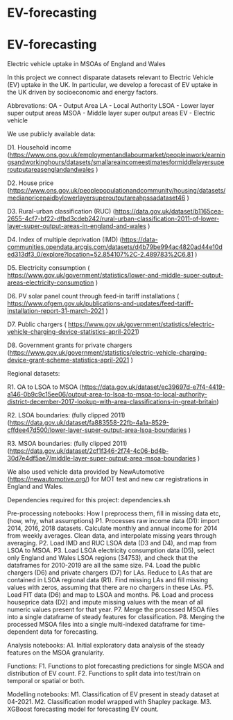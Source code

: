 # EV-forecasting

# EV-forecasting

Electric vehicle uptake in MSOAs of England and Wales

In this project we connect disparate datasets relevant to Electric Vehicle (EV) uptake in the UK. In particular, we develop a forecast of EV uptake in the UK driven by socioeconomic and energy factors.

Abbrevations:
OA - Output Area
LA - Local Authority
LSOA - Lower layer super output areas
MSOA  - Middle layer super output areas
EV - Electric vehicle

We use publicly available data:

D1. Household income (https://www.ons.gov.uk/employmentandlabourmarket/peopleinwork/earningsandworkinghours/datasets/smallareaincomeestimatesformiddlelayersuperoutputareasenglandandwales )

D2. House price (https://www.ons.gov.uk/peoplepopulationandcommunity/housing/datasets/medianpricepaidbylowerlayersuperoutputareahpssadataset46 )

D3. Rural-urban classification (RUC) (https://data.gov.uk/dataset/b1165cea-2655-4cf7-bf22-dfbd3cdeb242/rural-urban-classification-2011-of-lower-layer-super-output-areas-in-england-and-wales
)

D4. Index of multiple deprivation (IMD) (https://data-communities.opendata.arcgis.com/datasets/d4b79be994ac4820ad44e10ded313df3_0/explore?location=52.854107%2C-2.489783%2C6.81 )

D5. Electricity consumption ( https://www.gov.uk/government/statistics/lower-and-middle-super-output-areas-electricity-consumption )

D6. PV solar panel count through feed-in tariff installations ( https://www.ofgem.gov.uk/publications-and-updates/feed-tariff-installation-report-31-march-2021 )

D7. Public chargers ( https://www.gov.uk/government/statistics/electric-vehicle-charging-device-statistics-april-2021)

D8. Government grants for private chargers (https://www.gov.uk/government/statistics/electric-vehicle-charging-device-grant-scheme-statistics-april-2021 )

Regional datasets:

R1. OA to LSOA to MSOA (https://data.gov.uk/dataset/ec39697d-e7f4-4419-a146-0b9c9c15ee06/output-area-to-lsoa-to-msoa-to-local-authority-district-december-2017-lookup-with-area-classifications-in-great-britain) 

R2. LSOA boundaries: (fully clipped 2011) (https://data.gov.uk/dataset/fa883558-22fb-4a1a-8529-cffdee47d500/lower-layer-super-output-area-lsoa-boundaries )

R3. MSOA boundaries: (fully clipped 2011) (https://data.gov.uk/dataset/2cf1f346-2f74-4c06-bd4b-30d7e4df5ae7/middle-layer-super-output-area-msoa-boundaries )


We also used vehicle data provided by NewAutomotive (https://newautomotive.org/) for MOT test and new car registrations in England and Wales.

Dependencies required for this project: 
dependencies.sh

Pre-processing notebooks:
How I preprocess them, fill in missing data etc, (how, why, what assumptions)
P1. Processes raw income data (D1): import 2014, 2016, 2018 datasets. Calculate monthly and annual income for 2014 from weekly averages. Clean data, and interpolate missing years through averaging.
P2. Load IMD and RUC LSOA data (D3 and D4), and map from LSOA to MSOA.
P3. Load LSOA electricity consumption data (D5), select only England and Wales LSOA regions (34753), and check that the dataframes for 2010-2019 are all the same size.
P4. Load the public chargers (D6) and private chargers (D7) for LAs. Reduce to LAs that are contained in LSOA regional data (R1). Find missing LAs and fill missing values with zeros, assuming that there are no chargers in these LAs.
P5. Load FIT data (D6) and map to LSOA and months.
P6. Load and process houseprice data (D2) and impute missing values with the mean of all numeric values present for that year.
P7. Merge the processed MSOA files into a single dataframe of steady features for classification.
P8. Merging the processed MSOA files into a single multi-indexed dataframe for time-dependent data for forecasting.

Analysis notebooks:
A1. Initial exploratory data analysis of the steady features on the MSOA granularity.

Functions:
F1. Functions to plot forecasting predictions for single MSOA and distribution of EV count.
F2. Functions to split data into test/train on temporal or spatial or both.

Modelling notebooks:
M1. Classification of EV present in steady dataset at 04-2021.
M2. Classification model wrapped with Shapley package.
M3. XGBoost forecasting model for forecasting EV count.
